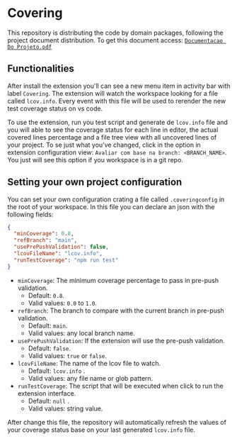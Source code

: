 # Covering

This repository is distributing the code by domain packages, following the project document distribution. To get this document access: [`Documentacao Do Projeto.pdf`](https://github.com/ICEI-PUC-Minas-PPLES-TI/plf-es-2022-1-tcci-5308100-dev-arthur-rocha-guilherme-oliveira/blob/master/Documentacao/Documentacao%20Do%20Projeto.pdf)

## Functionalities

After install the extension you'll can see a new menu item in activity bar with label `Covering`. The extension will watch the workspace looking for a file called `lcov.info`. Every event with this file will be used to rerender the new test coverage status on vs code.

To use the extension, run you test script and generate de `lcov.info` file and you will able to see the coverage status for each line in editor, the actual covered lines percentage and a file tree view with all uncovered lines of your project. To se just what you've changed, click in the option in extension configuration view: `Avaliar com base na branch: <BRANCH_NAME>`. You just will see this option if you workspace is in a git repo.

## Setting your own project configuration

You can set your own configuration crating a file called `.coveringconfig` in the root of your workspace. In this file you can declare an json with the following fields:

```json
{
  "minCoverage": 0.8,
  "refBranch": "main",
  "usePrePushValidation": false,
  "lcovFileName": "lcov.info",
  "runTestCoverage": "npm run test"
}
```

- `minCoverage`: The minimum coverage percentage to pass in pre-push validation.
  - Default: `0.8`.
  - Valid values: `0.0` to `1.0`.
- `refBranch`: The branch to compare with the current branch in pre-push validation.
  - Default: `main`.
  - Valid values: any local branch name.
- `usePrePushValidation`: If the extension will use the pre-push validation.
  - Default: `false`.
  - Valid values: `true` or `false`.
- `lcovFileName`: The name of the lcov file to watch.
  - Default: `lcov.info` .
  - Valid values: any file name or glob pattern.
- `runTestCoverage`: The script that will be executed when click to run the extension interface.
  - Default: `null` .
  - Valid values: string value.

After change this file, the repository will automatically refresh the values of your coverage status base on your last generated `lcov.info` file.
